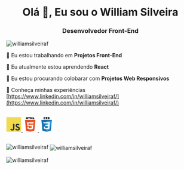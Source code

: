 <h1 align="center">Olá 👋, Eu sou o William Silveira</h1>
<h3 align="center">Desenvolvedor Front-End</h3>

<p align="left"> <img src="https://komarev.com/ghpvc/?username=williamsilveiraf&label=Profile%20views&color=0e75b6&style=flat" alt="williamsilveiraf" /> </p>

 🔭 Eu estou trabalhando em **Projetos Front-End**

 🌱 Eu atualmente estou aprendendo **React**

 👯 Eu estou procurando colobarar com **Projetos Web Responsivos**

 📄 Conheça minhas experiências [https://www.linkedin.com/in/williamsilveiraf/](https://www.linkedin.com/in/williamsilveiraf/)

##

<p align="left"> <a href="https://developer.mozilla.org/en-US/docs/Web/JavaScript" target="_blank"> <img src="https://raw.githubusercontent.com/devicons/devicon/master/icons/javascript/javascript-original.svg" alt="javascript" width="40" height="40"/> </a> <a href="https://www.w3.org/html/" target="_blank"> <img src="https://raw.githubusercontent.com/devicons/devicon/master/icons/html5/html5-original-wordmark.svg" alt="html5" width="40" height="40"/> </a> <a href="https://www.w3schools.com/css/" target="_blank"> <img src="https://raw.githubusercontent.com/devicons/devicon/master/icons/css3/css3-original-wordmark.svg" alt="css3" width="40" height="40"/> </a> </p>

##

<p><img align="left" src="https://github-readme-stats.vercel.app/api/top-langs?username=williamsilveiraf&show_icons=true&locale=en&layout=compact" alt="williamsilveiraf" /></p>

<p>&nbsp;<img align="center" src="https://github-readme-stats.vercel.app/api?username=williamsilveiraf&show_icons=true&locale=en" alt="williamsilveiraf" /></p>

<p><img align="center" src="https://github-readme-streak-stats.herokuapp.com/?user=williamsilveiraf&" alt="williamsilveiraf" /></p>
